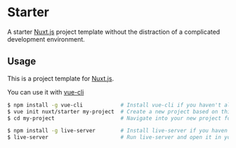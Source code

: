 # Starter

A starter [Nuxt.js](https://github.com/nuxt/nuxt.js) project template without the distraction of a complicated development environment.

## Usage

This is a project template for [Nuxt.js](https://github.com/nuxt/nuxt.js).

You can use it with [vue-cli](https://github.com/vuejs/vue-cli)

``` bash
$ npm install -g vue-cli            # Install vue-cli if you haven't already
$ vue init nuxt/starter my-project  # Create a new project based on this template
$ cd my-project                     # Navigate into your new project folder

$ npm install -g live-server        # Install live-server if you haven't already
$ live-server                       # Run live-server and open it in your browser
```
